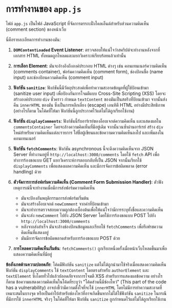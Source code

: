 # การทำงานของ `app.js`

ไฟล์ `app.js` เป็นไฟล์ JavaScript ที่จัดการตรรกะฝั่งไคลเอ็นต์สำหรับส่วนความคิดเห็น (comment section) ของหน้าเว็บ

นี่คือรายละเอียดการทำงานของมัน:

1.  **`DOMContentLoaded` Event Listener**: ตรวจสอบให้แน่ใจว่าสคริปต์จะทำงานหลังจากที่เอกสาร HTML ทั้งหมดถูกโหลดและแยกวิเคราะห์เรียบร้อยแล้วเท่านั้น

2.  **การเลือก Element**: มันจะอ้างอิงถึงองค์ประกอบ HTML ต่างๆ เช่น คอนเทนเนอร์ความคิดเห็น (comments container), ฟอร์มความคิดเห็น (comment form), ช่องป้อนชื่อ (name input) และช่องป้อนความคิดเห็น (comment input)

3.  **ฟังก์ชัน `sanitize`**: ฟังก์ชันนี้มีวัตถุประสงค์เพื่อทำความสะอาดข้อมูลที่ผู้ใช้ป้อนเข้ามา (sanitize user input) เพื่อป้องกันการโจมตีแบบ Cross-Site Scripting (XSS) โดยจะสร้างองค์ประกอบ `div` ชั่วคราว กำหนด `textContent` ของมันเป็นสตริงที่ป้อนเข้ามา จากนั้นส่งคืน `innerHTML` ของมัน ซึ่งเป็นการหลีกเลี่ยง (escape) เอนทิตี HTML อย่างมีประสิทธิภาพ (อย่างไรก็ตาม ในโค้ดที่ให้มา ฟังก์ชันนี้ถูกประกาศไว้แต่ไม่ได้ถูกเรียกใช้งาน)

4.  **ฟังก์ชัน `displayComments`**: ฟังก์ชันนี้รับอาร์เรย์ของอ็อบเจกต์ความคิดเห็น และแสดงผลใน `commentsContainer` โดยจะล้างความคิดเห็นที่มีอยู่เดิม จากนั้นวนซ้ำผ่านอาร์เรย์ สร้าง `div` ใหม่สำหรับความคิดเห็นแต่ละรายการ ใส่ชื่อผู้เขียนและข้อความความคิดเห็นลงไป และเพิ่มลงในคอนเทนเนอร์

5.  **ฟังก์ชัน `fetchComments`**: ฟังก์ชัน asynchronous นี้จะดึงความคิดเห็นจาก JSON Server ที่ทำงานอยู่ที่ `http://localhost:3000/comments` โดยใช้ `fetch` API เพื่อทำการร้องขอแบบ GET แยกวิเคราะห์การตอบกลับที่เป็น JSON จากนั้นเรียกใช้ `displayComments` เพื่อแสดงผลความคิดเห็น และมีการจัดการข้อผิดพลาด (error handling) ด้วย

6.  **ตัวจัดการการส่งฟอร์มความคิดเห็น (Comment Form Submission Handler)**: ตัวฟังเหตุการณ์นี้จะทำงานเมื่อมีการส่งฟอร์มความคิดเห็น
    *   มันจะป้องกันพฤติกรรมการส่งฟอร์มเริ่มต้น
    *   มันจะสร้างอ็อบเจกต์ `newComment` จากค่าที่ป้อนเข้ามา
    *   มันจะทำการตรวจสอบความถูกต้องเบื้องต้นเพื่อให้แน่ใจว่ามีการระบุทั้งชื่อและความคิดเห็น
    *   มันจะส่ง `newComment` ไปยัง JSON Server โดยใช้การร้องขอแบบ POST ไปยัง `http://localhost:3000/comments`
    *   หลังจากส่งสำเร็จ มันจะล้างช่องป้อนข้อมูลและเรียกใช้ `fetchComments` เพื่อรีเฟรชความคิดเห็นที่แสดงอยู่
    *   มันมีการจัดการข้อผิดพลาดสำหรับการร้องขอแบบ POST ด้วย

7.  **การโหลดความคิดเห็นเริ่มต้น**: `fetchComments()` ถูกเรียกหนึ่งครั้งเมื่อหน้าเว็บโหลดขึ้นมาเพื่อแสดงความคิดเห็นที่มีอยู่

**ข้อสังเกตด้านความปลอดภัย**: โค้ดมีฟังก์ชัน `sanitize` แต่ไม่ได้ถูกนำมาใช้จริงเมื่อแสดงความคิดเห็น ฟังก์ชัน `displayComments` ใช้ `textContent` โดยตรงสำหรับ `authorElement` และ `textElement` ซึ่งโดยทั่วไปแล้วปลอดภัยจากการโจมตี XSS สำหรับการแสดงผลข้อความ อย่างไรก็ตาม ข้อความแสดงความคิดเห็นในโค้ดที่ระบุว่า "โค้ดส่วนนี้มีช่องโหว่" (This part of the code has a vulnerability) อาจบ่งชี้ว่ามีความตั้งใจที่จะใช้ `innerHTML` โดยไม่มีการทำความสะอาดที่เหมาะสมในบางจุด หรือเป็นคำใบ้สำหรับช่องโหว่ที่อาจเกิดขึ้นหากไม่ได้ใช้ฟังก์ชัน `sanitize` ในกรณีที่มีการใช้ `innerHTML` จริงๆ ในโค้ดที่ให้มา ฟังก์ชัน `sanitize` ถูกกำหนดไว้แต่ไม่ได้ถูกเรียกใช้งาน
